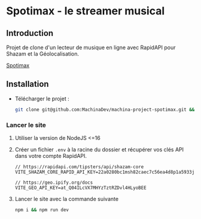 # Spotimax - le streamer musical

## Introduction

Projet de clone d'un lecteur de musique en ligne avec RapidAPI pour Shazam et la Géolocalisation.

[Spotimax](https://machina-project-spotimax.vercel.app/)

## Installation

- Télécharger le projet : 
	```bash
	git clone git@github.com:MachinaDev/machina-project-spotimax.git && cd machina-project-spotimax
	```
### Lancer le site

1. Utiliser la version de NodeJS <=16
2. Créer un fichier `.env` à la racine du dossier et récupérer vos clés API dans votre compte RapidAPI.

	```
	// https://rapidapi.com/tipsters/api/shazam-core
	VITE_SHAZAM_CORE_RAPID_API_KEY=22a0280bc1msh82caec7c56ea4d8p1a5933jsn6cb53af677ef

	// https://geo.ipify.org/docs
	VITE_GEO_API_KEY=at_Q04ILcVX7MHYzTztRZDvl4HLyoBEE
	```

3. Lancer le site avec la commande suivante
	```bash
	npm i && npm run dev
	```